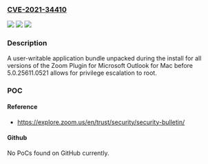 ### [CVE-2021-34410](https://cve.mitre.org/cgi-bin/cvename.cgi?name=CVE-2021-34410)
![](https://img.shields.io/static/v1?label=Product&message=Zoom%20Plugin%20for%20Microsoft%20Outlook%20for%20Mac&color=blue)
![](https://img.shields.io/static/v1?label=Version&message=n%2Fa&color=blue)
![](https://img.shields.io/static/v1?label=Vulnerability&message=Creation%20of%20Temporary%20File%20in%20Directory%20with%20Insecure%20Permissions&color=brighgreen)

### Description

A user-writable application bundle unpacked during the install for all versions of the Zoom Plugin for Microsoft Outlook for Mac before 5.0.25611.0521 allows for privilege escalation to root.

### POC

#### Reference
- https://explore.zoom.us/en/trust/security/security-bulletin/

#### Github
No PoCs found on GitHub currently.

